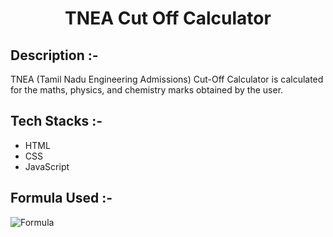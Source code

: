 # <p align="center">TNEA Cut Off Calculator</p>

## Description :-

TNEA (Tamil Nadu Engineering Admissions) Cut-Off Calculator is calculated for the maths, physics, and chemistry marks obtained by the user.

## Tech Stacks :-

- HTML
- CSS
- JavaScript

## Formula Used :-

![Formula](https://i.ytimg.com/vi/w_mXr1WMG2g/maxresdefault.jpg)


